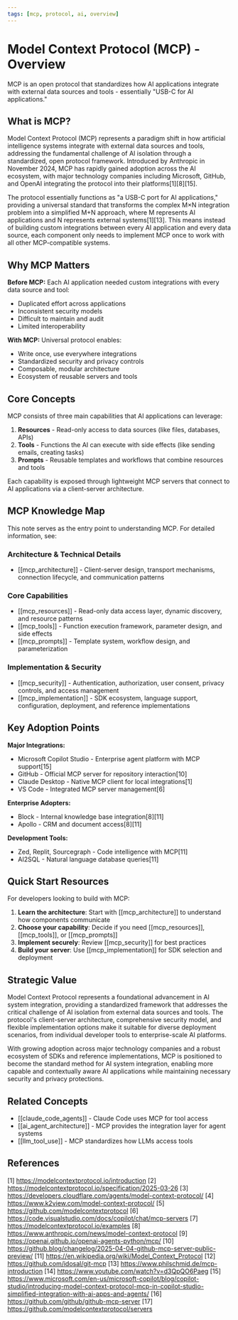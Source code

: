 ```yaml
---
tags: [mcp, protocol, ai, overview]
---
```


# Model Context Protocol (MCP) - Overview

MCP is an open protocol that standardizes how AI applications integrate with external data sources and tools - essentially "USB-C for AI applications."

## What is MCP?

Model Context Protocol (MCP) represents a paradigm shift in how artificial intelligence systems integrate with external data sources and tools, addressing the fundamental challenge of AI isolation through a standardized, open protocol framework. Introduced by Anthropic in November 2024, MCP has rapidly gained adoption across the AI ecosystem, with major technology companies including Microsoft, GitHub, and OpenAI integrating the protocol into their platforms[1][8][15].

The protocol essentially functions as "a USB-C port for AI applications," providing a universal standard that transforms the complex M×N integration problem into a simplified M+N approach, where M represents AI applications and N represents external systems[1][13]. This means instead of building custom integrations between every AI application and every data source, each component only needs to implement MCP once to work with all other MCP-compatible systems.

## Why MCP Matters

**Before MCP:** Each AI application needed custom integrations with every data source and tool:
- Duplicated effort across applications
- Inconsistent security models
- Difficult to maintain and audit
- Limited interoperability

**With MCP:** Universal protocol enables:
- Write once, use everywhere integrations
- Standardized security and privacy controls
- Composable, modular architecture
- Ecosystem of reusable servers and tools

## Core Concepts

MCP consists of three main capabilities that AI applications can leverage:

1. **Resources** - Read-only access to data sources (like files, databases, APIs)
2. **Tools** - Functions the AI can execute with side effects (like sending emails, creating tasks)
3. **Prompts** - Reusable templates and workflows that combine resources and tools

Each capability is exposed through lightweight MCP servers that connect to AI applications via a client-server architecture.

## MCP Knowledge Map

This note serves as the entry point to understanding MCP. For detailed information, see:

### Architecture & Technical Details
- [[mcp_architecture]] - Client-server design, transport mechanisms, connection lifecycle, and communication patterns

### Core Capabilities
- [[mcp_resources]] - Read-only data access layer, dynamic discovery, and resource patterns
- [[mcp_tools]] - Function execution framework, parameter design, and side effects
- [[mcp_prompts]] - Template system, workflow design, and parameterization

### Implementation & Security
- [[mcp_security]] - Authentication, authorization, user consent, privacy controls, and access management
- [[mcp_implementation]] - SDK ecosystem, language support, configuration, deployment, and reference implementations

## Key Adoption Points

**Major Integrations:**
- Microsoft Copilot Studio - Enterprise agent platform with MCP support[15]
- GitHub - Official MCP server for repository interaction[10]
- Claude Desktop - Native MCP client for local integrations[1]
- VS Code - Integrated MCP server management[6]

**Enterprise Adopters:**
- Block - Internal knowledge base integration[8][11]
- Apollo - CRM and document access[8][11]

**Development Tools:**
- Zed, Replit, Sourcegraph - Code intelligence with MCP[11]
- AI2SQL - Natural language database queries[11]

## Quick Start Resources

For developers looking to build with MCP:

1. **Learn the architecture**: Start with [[mcp_architecture]] to understand how components communicate
2. **Choose your capability**: Decide if you need [[mcp_resources]], [[mcp_tools]], or [[mcp_prompts]]
3. **Implement securely**: Review [[mcp_security]] for best practices
4. **Build your server**: Use [[mcp_implementation]] for SDK selection and deployment

## Strategic Value

Model Context Protocol represents a foundational advancement in AI system integration, providing a standardized framework that addresses the critical challenge of AI isolation from external data sources and tools. The protocol's client-server architecture, comprehensive security model, and flexible implementation options make it suitable for diverse deployment scenarios, from individual developer tools to enterprise-scale AI platforms.

With growing adoption across major technology companies and a robust ecosystem of SDKs and reference implementations, MCP is positioned to become the standard method for AI system integration, enabling more capable and contextually aware AI applications while maintaining necessary security and privacy protections.

## Related Concepts

- [[claude_code_agents]] - Claude Code uses MCP for tool access
- [[ai_agent_architecture]] - MCP provides the integration layer for agent systems
- [[llm_tool_use]] - MCP standardizes how LLMs access tools

## References

[1] https://modelcontextprotocol.io/introduction
[2] https://modelcontextprotocol.io/specification/2025-03-26
[3] https://developers.cloudflare.com/agents/model-context-protocol/
[4] https://www.k2view.com/model-context-protocol/
[5] https://github.com/modelcontextprotocol
[6] https://code.visualstudio.com/docs/copilot/chat/mcp-servers
[7] https://modelcontextprotocol.io/examples
[8] https://www.anthropic.com/news/model-context-protocol
[9] https://openai.github.io/openai-agents-python/mcp/
[10] https://github.blog/changelog/2025-04-04-github-mcp-server-public-preview/
[11] https://en.wikipedia.org/wiki/Model_Context_Protocol
[12] https://github.com/idosal/git-mcp
[13] https://www.philschmid.de/mcp-introduction
[14] https://www.youtube.com/watch?v=d3QpQO6Paeg
[15] https://www.microsoft.com/en-us/microsoft-copilot/blog/copilot-studio/introducing-model-context-protocol-mcp-in-copilot-studio-simplified-integration-with-ai-apps-and-agents/
[16] https://github.com/github/github-mcp-server
[17] https://github.com/modelcontextprotocol/servers
